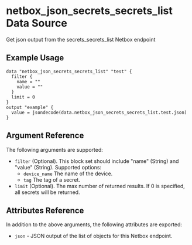 # netbox\_json\_secrets\_secrets\_list Data Source

Get json output from the secrets_secrets_list Netbox endpoint

## Example Usage

```hcl
data "netbox_json_secrets_secrets_list" "test" {
  filter {
    name = ""
    value = ""
  }
  limit = 0
}
output "example" {
  value = jsondecode(data.netbox_json_secrets_secrets_list.test.json)
}
```

## Argument Reference

The following arguments are supported:

* ``filter`` (Optional). This block set should include "name" (String) and "value" (String).
  Supported options:
  - ``device_name`` The name of the device.
  - ``tag`` The tag of a secret.
* ``limit`` (Optional). The max number of returned results. If 0 is specified, all secrets will be returned.

## Attributes Reference

In addition to the above arguments, the following attributes are exported:
* ``json`` - JSON output of the list of objects for this Netbox endpoint.

